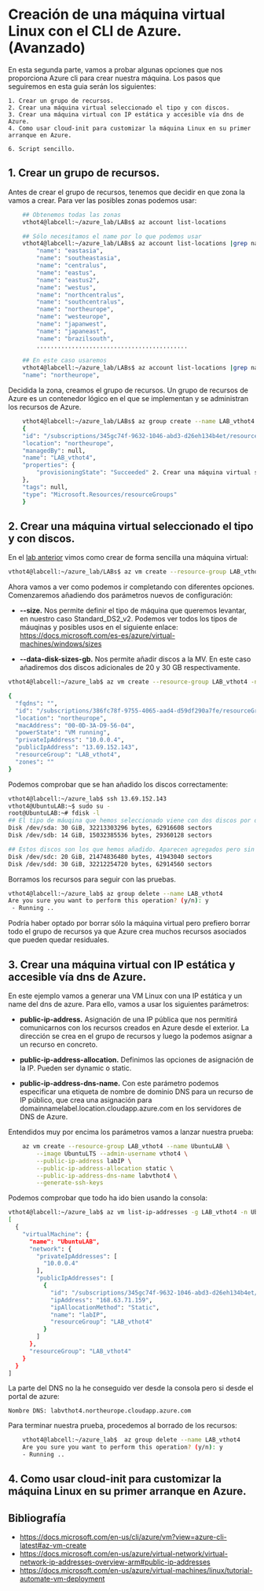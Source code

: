 # Creación de una máquina virtual Linux con el CLI de Azure.(Avanzado)

En esta segunda parte, vamos a probar algunas opciones que nos proporciona Azure cli para crear nuestra máquina.
Los pasos que seguiremos en esta guia serán los siguientes:

    1. Crear un grupo de recursos.
    2. Crear una máquina virtual seleccionado el tipo y con discos.
    3. Crear una máquina virtual con IP estática y accesible vía dns de Azure.
    4. Como usar cloud-init para customizar la máquina Linux en su primer arranque en Azure.

    6. Script sencillo.

## 1. Crear un grupo de recursos.

Antes de crear el grupo de recursos, tenemos que decidir en que zona la vamos a crear. Para ver las posibles zonas podemos usar:

```bash
    ## Obtenemos todas las zonas
    vthot4@labcell:~/azure_lab/LABs$ az account list-locations

    ## Sólo necesitamos el name por lo que podemos usar
    vthot4@labcell:~/azure_lab/LABs$ az account list-locations |grep name
        "name": "eastasia",
        "name": "southeastasia",
        "name": "centralus",
        "name": "eastus",
        "name": "eastus2",
        "name": "westus",
        "name": "northcentralus",
        "name": "southcentralus",
        "name": "northeurope",
        "name": "westeurope",
        "name": "japanwest",
        "name": "japaneast",
        "name": "brazilsouth",
        ...........................................
    
    ## En este caso usaremos  
    vthot4@labcell:~/azure_lab/LABs$ az account list-locations |grep name|grep northeur
    "name": "northeurope",
```
Decidida la zona, creamos el grupo de recursos. Un grupo de recursos de Azure es un contenedor lógico en el que se implementan y se administran los recursos de Azure.

```bash
    vthot4@labcell:~/azure_lab/LABs$ az group create --name LAB_vthot4 --location northeurope
    {
    "id": "/subscriptions/345gc74f-9632-1046-abd3-d26eh134b4et/resourceGroups/LAB_vthot4",
    "location": "northeurope",
    "managedBy": null,
    "name": "LAB_vthot4",
    "properties": {
        "provisioningState": "Succeeded" 2. Crear una máquina virtual seleccionado el tipo y con discos.
    },
    "tags": null,
    "type": "Microsoft.Resources/resourceGroups"
    }

```

## 2. Crear una máquina virtual seleccionado el tipo y con discos.

En el [lab anterior](./Maquina_virtual_Linux.md) vimos como crear de forma sencilla una máquina virtual: 

```bash
vthot4@labcell:~/azure_lab/LABs$ az vm create --resource-group LAB_vthot4 --name UbuntuLAB --image UbuntuLTS --admin-username vteteam
```
Ahora vamos a ver como podemos ir completando con diferentes opciones. Comenzaremos añadiendo dos parámetros nuevos de configuración:

- **--size.** Nos permite definir el tipo de máquina que queremos levantar, en nuestro caso Standard_DS2_v2. Podemos ver todos los tipos de máuqinas y posibles usos en el siguiente enlace:   https://docs.microsoft.com/es-es/azure/virtual-machines/windows/sizes

- **--data-disk-sizes-gb.** Nos permite añadir discos a la MV. En este caso añadiremos dos discos adicionales de 20 y 30 GB respectivamente.

```bash
vthot4@labcell:~/azure_lab$ az vm create --resource-group LAB_vthot4 -n UbuntuLAB --image UbuntuLTS --data-disk-sizes-gb 20 30 --size Standard_DS2_v2 --generate-ssh-keys

{
  "fqdns": "",
  "id": "/subscriptions/386fc78f-9755-4065-aad4-d59df290a7fe/resourceGroups/LAB_vthot4/providers/Microsoft.Compute/virtualMachines/UbuntuLAB",
  "location": "northeurope",
  "macAddress": "00-0D-3A-D9-56-04",
  "powerState": "VM running",
  "privateIpAddress": "10.0.0.4",
  "publicIpAddress": "13.69.152.143",
  "resourceGroup": "LAB_vthot4",
  "zones": ""
}

```
Podemos comprobar que se han añadido los discos correctamente:
```bash
vthot4@labcell:~/azure_lab$ ssh 13.69.152.143
vthot4@UbuntuLAB:~$ sudo su -
root@UbuntuLAB:~# fdisk -l
## El tipo de máuqina que hemos seleccionado viene con dos discos por defecto.
Disk /dev/sda: 30 GiB, 32213303296 bytes, 62916608 sectors
Disk /dev/sdb: 14 GiB, 15032385536 bytes, 29360128 sectors

## Estos discos son los que hemos añadido. Aparecen agregados pero sin formato.
Disk /dev/sdc: 20 GiB, 21474836480 bytes, 41943040 sectors
Disk /dev/sdd: 30 GiB, 32212254720 bytes, 62914560 sectors

```
Borramos los recursos para seguir con las pruebas.
```bash
vthot4@labcell:~/azure_lab$ az group delete --name LAB_vthot4
Are you sure you want to perform this operation? (y/n): y
 - Running ..
```

Podría haber optado por borrar sólo la máquina virtual pero prefiero borrar todo el grupo de recursos ya que Azure crea muchos recursos asociados que pueden quedar residuales.


##  3. Crear una máquina virtual con IP estática y accesible vía dns de Azure.

En este ejemplo vamos a generar una VM Linux con una IP estática y un name del dns de azure. Para ello, vamos a usar los siguientes parámetros:

- **public-ip-address.** Asignación de una IP pública que nos permitirá comunicarnos con los recursos creados en Azure desde el exterior. La dirección se crea en el grupo de recursos y luego la podemos asignar a un recurso en concreto.

- **public-ip-address-allocation.** Definimos las opciones de asignación de la IP. Pueden ser dynamic o static. 

- **public-ip-address-dns-name.** Con este parámetro podemos especificar una etiqueta de nombre de dominio DNS para un recurso de IP público, que crea una asignación para domainnamelabel.location.cloudapp.azure.com en los servidores de DNS de Azure. 

Entendidos muy por encima los parámetros vamos a lanzar nuestra prueba:

```bash
	az vm create --resource-group LAB_vthot4 --name UbuntuLAB \
        --image UbuntuLTS --admin-username vthot4 \
        --public-ip-address labIP \
        --public-ip-address-allocation static \
        --public-ip-address-dns-name labvthot4 \
        --generate-ssh-keys
```
Podemos comprobar que todo ha ido bien usando la consola:

```bash
vthot4@labcell:~/azure_lab$ az vm list-ip-addresses -g LAB_vthot4 -n UbuntuLAB
[
  {
    "virtualMachine": {
      "name": "UbuntuLAB",
      "network": {
        "privateIpAddresses": [
          "10.0.0.4"
        ],
        "publicIpAddresses": [
          {
            "id": "/subscriptions/345gc74f-9632-1046-abd3-d26eh134b4et/resourceGroups/LAB_vthot4/providers/Microsoft.Network/publicIPAddresses/labIP",
            "ipAddress": "168.63.71.159",
            "ipAllocationMethod": "Static",
            "name": "labIP",
            "resourceGroup": "LAB_vthot4"
          }
        ]
      },
      "resourceGroup": "LAB_vthot4"
    }
  }
]

```
La parte del DNS no la he conseguido ver desde la consola pero si desde el portal de azure:

```
Nombre DNS: labvthot4.northeurope.cloudapp.azure.com
```

Para terminar nuestra prueba, procedemos al borrado de los recursos:

```bash
    vthot4@labcell:~/azure_lab$  az group delete --name LAB_vthot4
    Are you sure you want to perform this operation? (y/n): y
    - Running ..

```


## 4. Como usar cloud-init para customizar la máquina Linux en su primer arranque en Azure.






## Bibliografía

- https://docs.microsoft.com/en-us/cli/azure/vm?view=azure-cli-latest#az-vm-create
- https://docs.microsoft.com/en-us/azure/virtual-network/virtual-network-ip-addresses-overview-arm#public-ip-addresses
- https://docs.microsoft.com/en-us/azure/virtual-machines/linux/tutorial-automate-vm-deployment
